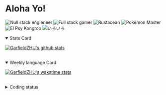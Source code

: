 # Aloha Yo!

![Null stack engieneer](https://img.shields.io/badge/-Null_stack_engineer-a890f0)
![Full stack gamer](https://img.shields.io/badge/-Full_stack_gamer-78c850)
![Rustacean](https://img.shields.io/badge/-Rustacean-f74c00)
![Pokémon Master](https://img.shields.io/badge/-Pokémon_Master-f8d030)
![El Psy Kongroo](https://img.shields.io/badge/-El_Psy_Kongroo-6890f0)
![いろいろ](https://img.shields.io/badge/-いろいろ-f85888)


<details open>
<summary>Stats Card</summary>
 
[![GarfieldZHU's github stats](https://github-readme-stats.vercel.app/api?username=GarfieldZHU&show_icons=true&theme=tokyonight)](https://github.com/anuraghazra/github-readme-stats)
 
</details>

<br/>

<details open>
<summary>Weekly language Card</summary>
 
[![GarfieldZHU's wakatime stats](https://github-readme-stats.vercel.app/api/wakatime?username=AlohaYo&theme=nightowl&layout=compact)](https://github.com/GarfieldZHU/GarfieldZHU)


<br/>

</details>

<details>

<summary>Coding status</summary>

<br/>

<!--START_SECTION:waka-->
**🐱 My Github Data** 

> 🏆 326 Contributions in the Year 2021
 > 
> 📦 479.8 kB Used in Github's Storage 
 > 
> 🚫 Not Opted to Hire
 > 
> 📜 58 Public Repositories 
 > 
> 🔑 33 Private Repositories  
 > 
**I'm a Night 🦉** 

```text
🌞 Morning    74 commits     ██░░░░░░░░░░░░░░░░░░░░░░░   11.31% 
🌆 Daytime    177 commits    ██████░░░░░░░░░░░░░░░░░░░   27.06% 
🌃 Evening    273 commits    ██████████░░░░░░░░░░░░░░░   41.74% 
🌙 Night      130 commits    █████░░░░░░░░░░░░░░░░░░░░   19.88%

```


📊 **This Week I Spent My Time On** 

```text
💬 Programming Languages: 
JavaScript               5 hrs 30 mins       ██████████████░░░░░░░░░░░   58.63% 
TypeScript               2 hrs 37 mins       ███████░░░░░░░░░░░░░░░░░░   27.91% 
Rust                     50 mins             ██░░░░░░░░░░░░░░░░░░░░░░░   9.0% 
JSON                     23 mins             █░░░░░░░░░░░░░░░░░░░░░░░░   4.25% 
Other                    1 min               ░░░░░░░░░░░░░░░░░░░░░░░░░   0.22%

🔥 Editors: 
VS Code                  9 hrs 24 mins       █████████████████████████   100.0%

💻 Operating System: 
Mac                      7 hrs 25 mins       ███████████████████░░░░░░   78.91% 
Windows                  1 hr 59 mins        █████░░░░░░░░░░░░░░░░░░░░   21.09%

```


<!--END_SECTION:waka-->

</details>
